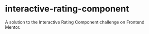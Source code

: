 # interactive-rating-component
A solution to the Interactive Rating Component challenge on Frontend Mentor.
